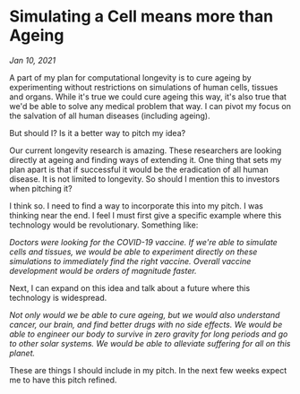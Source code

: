 # Simulating a Cell means more than Ageing
*Jan 10, 2021*

A part of my plan for computational longevity is to cure ageing by experimenting without restrictions on simulations of human cells, tissues and organs. While it's true we could cure ageing this way, it's also true that we'd be able to solve any medical problem that way. I can pivot my focus on the salvation of all human diseases (including ageing).

But should I? Is it a better way to pitch my idea?

Our current longevity research is amazing. These researchers are looking directly at ageing and finding ways of extending it. One thing that sets my plan apart is that if successful it would be the eradication of all human disease. It is not limited to longevity. So should I mention this to investors when pitching it?

I think so. I need to find a way to incorporate this into my pitch. I was thinking near the end. I feel I must first give a specific example where this technology would be revolutionary. Something like:

*Doctors were looking for the COVID-19 vaccine. If we're able to simulate cells and tissues, we would be able to experiment directly on these simulations to immediately find the right vaccine. Overall vaccine development would be orders of magnitude faster.*

Next, I can expand on this idea and talk about a future where this technology is widespread.

*Not only would we be able to cure ageing, but we would also understand cancer, our brain, and find better drugs with no side effects. We would be able to engineer our body to survive in zero gravity for long periods and go to other solar systems. We would be able to alleviate suffering for all on this planet.*

These are things I should include in my pitch. In the next few weeks expect me to have this pitch refined.
